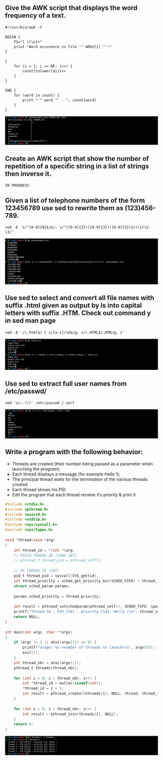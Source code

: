 ## Give the AWK script that displays the word frequency of a text.
```
#!/usr/bin/awk -f

BEGIN {
	FS="[ \t\n]+"
	print "Word occurence in file '" ARGV[1] "':"
}

{
	for (i = 1; i <= NF; i++) {
		count[tolower($i)]++
	}
}

END {
	for (word in count) {
		print "'" word "' - ", count[word]
	}
}
```

![Alt text](../screenshots/2-1.jpg?raw=true "Demo")

## Create an AWK script that show the number of repetition of a specific string in a list of strings then inverse it.
```
IN PROGRESS
```

## Given a list of telephone numbers of the form 123456789 use sed to rewrite them as (123)456-789.
```
sed -E 's/^[0-9]{9}$/&/; s/^([0-9]{3})([0-9]{3})([0-9]{3})$/(\1)\2-\3/'
```

![Alt text](../screenshots/2-3.jpg?raw=true "Demo")

## Use sed to select and convert all file names with suffix .html given as output by ls into capital letters with suffix .HTM. Check out command y in sed man page
```
sed -E '/\.html$/ { s/[a-z]/\U&/g; s/\.HTML$/.HTM/g; }'
```

![Alt text](../screenshots/2-4.jpg?raw=true "Demo")

## Use sed to extract full user names from /etc/passwd/
```
sed 's/:.*//' /etc/passwd | sort
```

![Alt text](../screenshots/2-5.jpg?raw=true "Demo")

## Write a program with the following behavior: 
- Threads are created (their number being passed as a parameter when launching the program);
- Each thread displays a message (for example Hello  !);
- The principal thread waits for the termination of the various threads created
- Each thread shows his PID
- Edit the program that each thread receive it’s priority & print it.

```C
#include <stdio.h>
#include <pthread.h>
#include <unistd.h>
#include <stdlib.h>
#include <sys/syscall.h>
#include <sys/types.h>

void *thread(void *arg)
{
	int thread_id = *(int *)arg;
	// POSIX THREAD ID (LONG INT)
	// pthread_t thread_pid = pthread_self();

	// OS THREAD ID (INT)
	pid_t thread_pid = syscall(SYS_gettid);
	int thread_priority = sched_get_priority_min(SCHED_FIFO) + thread_id;
	struct sched_param params;

	params.sched_priority = thread_priority;

	int result = pthread_setschedparam(pthread_self(), SCHED_FIFO, &params);
	printf("Thread %d - PID [%d] - priority [%d]: Hello !\n", thread_id, thread_pid, thread_priority);
	return NULL;
}

int main(int argc, char **argv)
{
	if (argc != 2 || atoi(argv[1]) == 0) {
		printf("Usage: %s <number of threads to launch>\n", argv[0]);
		exit(1);
	}
	int thread_nbr = atoi(argv[1]);
	pthread_t threads[thread_nbr];

	for (int i = 0; i < thread_nbr; i++) {
		int *thread_id = malloc(sizeof(int));
		*thread_id = i + 1;
		int result = pthread_create(&threads[i], NULL, thread, thread_id);
	}

	for (int i = 0; i < thread_nbr; i++) {
		int result = pthread_join(threads[i], NULL);
	}
	return 0;
}
```

![Alt text](../screenshots/2-6.jpg?raw=true "Demo")